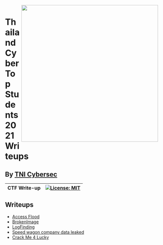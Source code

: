 <img align="right" src="https://imgur.com/SN6ZqUt.png" width="450" />

# Thailand Cyber Top Students 2021 Writeups
## By [TNI Cybersec](https://tni-cybersec.github.io)
|CTF Write-up|[![License: MIT](https://img.shields.io/badge/license-MIT-blue?style=flat-square)](LICENSE)|
|----|----|

## Writeups
- [Access Flood](https://medium.com/@PlyNatwara/access-flood-writeups-thailand-cyber-top-students-2021-36a0f15e3947)
- [BrokenImage](https://medium.com/@PlyNatwara/brokenimage-writeups-thailand-cyber-top-students-2021-77cd31f7f331)
- [LogFinding](https://medium.com/@PlyNatwara/logfinding-writeups-thailand-cyber-top-students-2021-77266ab5414a)
- [Speed wagon company data leaked](https://medium.com/@PlyNatwara/speed-wagon-company-data-leaked-writeups-thailand-cyber-top-students-2021-8e1f5fb3b680)
- [Crack Me 4 Lucky](https://medium.com/@PlyNatwara/crack-me-4-lucky-writeups-thailand-cyber-top-students-2021-21617b6468f7)

